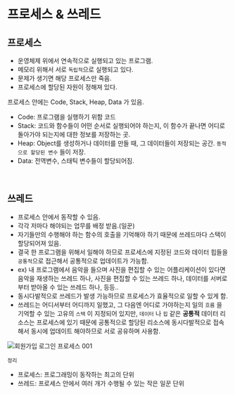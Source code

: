 # 프로세스 & 쓰레드

## 프로세스

- 운영체제 위에서 연속적으로 실행되고 있는 프로그램.
- 메모리 위해서 서로 `독립적`으로 실행되고 있다.
- 문제가 생기면 해당 프로세스만 죽음.
- 프로세스에 할당된 자원이 정해져 있다.

프로세스 안에는 Code, Stack, Heap, Data 가 있음.

- Code: 프로그램을 실행하기 위함 코드
- Stack: 코드와 함수들이 어떤 순서로 실행되어야 하는지, 이 함수가 끝나면 어디로 돌아가야 되는지에 대한 정보를 저장하는 곳.
- Heap: Object를 생성하거나 데이터를 만들 때, 그 데이터들이 저장되는 공간. `동적으로 할당된 변수` 들이 저장.
- Data: 전역변수, 스태틱 변수들이 할당되어짐.

<br/>

## 쓰레드

- 프로세스 안에서 동작할 수 있음.
- 각각 저마다 해야되는 업무를 배정 받음.(일꾼)
- 자기들만의 수행해야 하는 함수의 호출을 기억해야 하기 때문에 쓰레드마다 스택이 할당되어져 있음.
- 결국 한 프로그램을 위해서 일해야 하므로 프로세스에 지정된 코드와 데이터 힙들을 `공통적`으로 접근해서 공통적으로 업데이트가 가능함.
- ex) 내 프로그램에서 음악을 들으며 사진을 편집할 수 있는 어플리케이션이 있다면 음악을 재생하는 쓰레드 하나, 사진을 편집할 수 있는 쓰레드 하나, 데이터를 서버로부터 받아올 수 있는 쓰레드 하나, 등등..
- 동시다발적으로 쓰레드가 발생 가능하므로 프로세스가 효율적으로 일할 수 있게 함.
- 쓰레드는 어디서부터 어디까지 일했고, 그 다음엔 어디로 가야하는지 일의 `흐름` 을 기억할 수 있는 고유의 `스택` 이 지정되어 있지만, `데이터` 나 `힙` 같은 **공통적** 데이터 리소스는 프로세스에 있기 때문에 공통적으로 할당된 리소스에 동시다발적으로 접속해서 동시에 업데이트 해야하므로 서로 공유하며 사용함.

![회원가입 로그인 프로세스 001](https://user-images.githubusercontent.com/59427983/108837534-b780e280-7615-11eb-8dca-9f499e62397f.jpg)

`정리`

- 프로세스: 프로그래밍이 동작하는 최고의 단위
- 쓰레드: 프로세스 안에서 여러 개가 수행될 수 있는 작은 일꾼 단위
